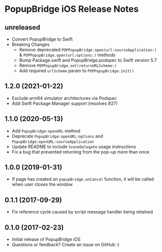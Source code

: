 # PopupBridge iOS Release Notes

## unreleased

* Convert PopupBridge to Swift
* Breaking Changes
  * Remove deprecated `POPPopupBridge.open(url:sourceApplication:)` & `POPPopupBridge.open(url:options:)` methods
  * Bump Package.swift and PopupBridge.podspec to Swift version 5.7
  * Remove `POPPopupBridge.set(returnURLScheme:)`
  * Add required `urlScheme` param to `POPPopupBridge.init()`

## 1.2.0 (2021-01-22)

* Exclude arm64 simulator architectures via Podspec
* Add Swift Package Manager support (resolves #27)

## 1.1.0 (2020-05-13)

* Add `PopupBridge:openURL` method
* Deprecate `PopupBridge:openURL:options` and `PopupBridge:openURL:sourceApplication`
* Update README to include `SceneDelegate` usage instructions
* Fix a bug that prevented returning from the pop-up more than once

## 1.0.0 (2019-01-31)

* If page has created an `popupBridge.onCancel` function, it will be called when user closes the window

## 0.1.1 (2017-09-29)

* Fix reference cycle caused by script message handler being retained

## 0.1.0 (2017-02-23)

* Initial release of PopupBridge iOS
* Questions or feedback? Create an issue on GitHub :)
